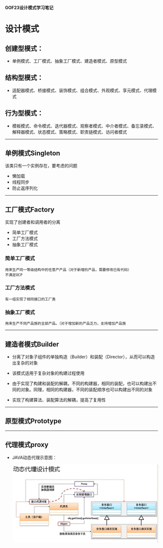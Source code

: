 **GOF23设计模式学习笔记**

# 设计模式

## 创建型模式：
* 单例模式、工厂模式、抽象工厂模式、建造者模式、原型模式

## 结构型模式：
* 适配器模式、桥接模式、装饰模式、组合模式、外观模式、享元模式、代理模式

## 行为型模式：
* 模板模式、命令模式、迭代器模式、观察者模式、中介者模式、备忘录模式、解释器模式、状态模式、策略模式、职责链模式、访问者模式


---
## 单例模式Singleton
该类只有一个实例存在，要考虑的问题
* 懒加载
* 线程同步
* 防止返序列化

---
## 工厂模式Factory
实现了创建者和调用者的分离
* 简单工厂模式
* 工厂方法模式
* 抽象工厂模式

### 简单工厂模式
    用来生产同一等级结构中的任意产产品（对于新增的产品，需要修改已有代码）
    不满足OCP
    
### 工厂方法模式
    有一组实现了相同接口的工厂类

### 抽象工厂模式
    用来生产不同产品族的全部产品。（对于增加新的产品乏力，支持增加产品族

---
## 建造者模式Builder
* 分离了对象子组件的单独构造（Builder）和装配（Director），从而可以构造出复杂的对象
* 该模式适用于复杂对象的构建过程使用

* 由于实现了构建和装配的解耦，不同的构建器，相同的装配，也可以构建出不同的对象。同理，相同的构建器，不同的装配顺序也可以构建出不同的对象
* 实现了构建算法、装配算法的解耦，提高了复用性

---
## 原型模式Prototype



---
## 代理模式proxy

* JAVA动态代理示意图：

    ![proxy-photo](./src/image/proxy.jpg)